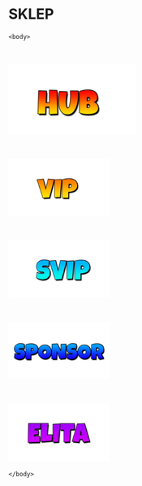 # SKLEP
<html>
	<head>
		<title>SKLEP</title>
	</head>

	<body>
<br>
<a href="https://wwwstrona.github.io/HOME/" target="_blank">
<p><img src="HUB.png" width="250"></p>
</a>


<br>
<a href="https://discord.gg/eamkKUYVRS" target="_blank">
<p><img src="VIP.png" width="200"></p>
</a>

<br>
<a href="https://discord.gg/zh2GNWfcbk" target="_blank">
<p><img src="SVIP.png" width="200"></p>
</a>

<br>
<a href="https://discord.gg/PEFkukCVvh" target="_blank">
<p><img src="SPONSOR.png" width="200"></p>
</a>

<br>
<a href="https://discord.gg/xD8y6NkkGF" target="_blank">
<p><img src="ELITA.png" width="200"></p>
</a>


	</body>
</html>
